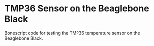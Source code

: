 # TMP36 Sensor on the Beaglebone Black

Bonescript code for testing the TMP36 temperature sensor on the Beaglebone Black.
